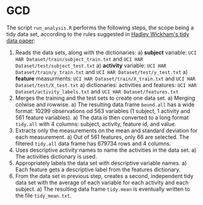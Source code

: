 GCD
===

The script `run_analysis.R` performs the following steps, the scope being a tidy data set, according to the rules suggested in [Hadley Wickham's tidy data paper](http://www.jstatsoft.org/v59/i10):

1. Reads the data sets, along with the dictionaries:
    a) **subject** variable: `UCI HAR Dataset/train/subject_train.txt` and `UCI HAR Dataset/test/subject_test.txt`
    a) **activity** variable: `UCI HAR Dataset/train/y_train.txt` and `UCI HAR Dataset/test/y_test.txt`
    a) **feature** measurments: `UCI HAR Dataset/train/X_train.txt` and `UCI HAR Dataset/test/X_test.txt`
    a) dictionaries: activities and features: `UCI HAR Dataset/activity_labels.txt` and `UCI HAR Dataset/features.txt`
1. Merges the training and the test sets to create one data set.
    a) Merging colwise and rowwise.
    a) The resulting data frame `bound.all` has a wide format: 10299 observations od 563 variables (1 subject, 1 activity and 561 feature variables).
    a) The data is then converted to a long format `tidy.all` with 4 columns: subject, activity, feature id, and value.
1. Extracts only the measurements on the mean and standard deviation for each measurement.
    a) Out of 561 features, only 66 are selected. The filtered `tidy.all` data frame has 679734 rows and 4 columns.
1. Uses descriptive activity names to name the activities in the data set.
    a) The activities dictionary is used.
1. Appropriately labels the data set with descriptive variable names.
    a) Each feature gets a descriptive label from the features dictionary.
1. From the data set in previous step, creates a second, independent tidy data set with the average of each variable for each activity and each subject.
    a) The resulting data frame `tidy.mean` is eventually written to the file `tidy_mean.txt`.
